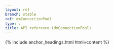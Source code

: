 ```yaml
---
layout: ref
branch: stable
ref: dmConnectionPool
type: c
title: API reference (dmConnectionPool)
---
```

{% include anchor_headings.html html=content %}